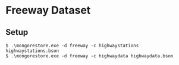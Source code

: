 # Freeway Dataset

## Setup
```
$ .\mongorestore.exe -d freeway -c highwaystations highwaystations.bson
$ .\mongorestore.exe -d freeway -c highwaydata highwaydata.bson
```